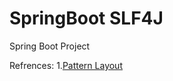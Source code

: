 # SpringBoot SLF4J
Spring Boot Project




Refrences:
1.[Pattern Layout](https://logging.apache.org/log4j/1.2/apidocs/org/apache/log4j/PatternLayout.html)
